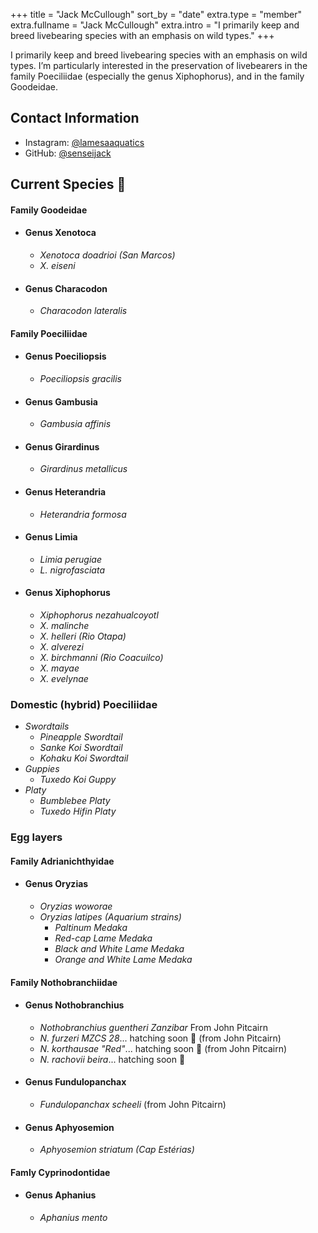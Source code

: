 +++
title = "Jack McCullough"
sort_by = "date"
extra.type = "member"
extra.fullname = "Jack McCullough"
extra.intro = "I primarily keep and breed livebearing species with an emphasis on wild types."
+++

I primarily keep and breed livebearing species with an emphasis on wild types. I’m particularly interested in the preservation of livebearers in the family Poeciliidae (especially the genus Xiphophorus), and in the family Goodeidae.

## Contact Information

- Instagram: [@lamesaaquatics](https://www.instagram.com/lamesaaquatics)
- GitHub: [@senseijack](https://github.com/senseijack)

## Current Species 🐠
#### Family Goodeidae
- #### Genus Xenotoca  
  - *Xenotoca doadrioi (San Marcos)*  
  - *X. eiseni*  
- #### Genus Characodon  
  - *Characodon lateralis*
#### Family Poeciliidae
- #### Genus Poeciliopsis
  - *Poeciliopsis gracilis*
- #### Genus Gambusia  
  - *Gambusia affinis*
- #### Genus Girardinus   
  - *Girardinus metallicus*  
- #### Genus Heterandria  
  - *Heterandria formosa*
- #### Genus Limia  
  - *Limia perugiae*  
  - *L. nigrofasciata*  
- #### Genus Xiphophorus
  - *Xiphophorus nezahualcoyotl*  
  - *X. malinche*  
  - *X. helleri (Rio Otapa)*  
  - *X. alverezi*  
  - *X. birchmanni (Rio Coacuilco)*
  - *X. mayae*
  - *X. evelynae*

### Domestic (hybrid) Poeciliidae
- *Swordtails*
  - *Pineapple Swordtail*  
  - *Sanke Koi Swordtail*
  - *Kohaku Koi Swordtail*
- *Guppies*
  - *Tuxedo Koi Guppy*
- *Platy*
  - *Bumblebee Platy*
  - *Tuxedo Hifin Platy*  
### Egg layers
#### Family Adrianichthyidae
- #### Genus Oryzias
  - *Oryzias woworae*
  - *Oryzias latipes (Aquarium strains)*
    - *Paltinum Medaka*
    - *Red-cap Lame Medaka*
    - *Black and White Lame Medaka*
    - *Orange and White Lame Medaka*
#### Family  Nothobranchiidae
- #### Genus Nothobranchius
  - *Nothobranchius guentheri Zanzibar* From John Pitcairn
  - *N. furzeri MZCS 28*... hatching soon 🤞 (from John Pitcairn)  
  - *N. korthausae "Red"*... hatching soon 🤞 (from John Pitcairn)   
  - *N. rachovii beira*... hatching soon 🤞
- #### Genus Fundulopanchax
  - *Fundulopanchax scheeli* (from John Pitcairn)
- #### Genus Aphyosemion 
  - *Aphyosemion striatum (Cap Estérias)*
#### Famly Cyprinodontidae 
- #### Genus Aphanius
  - *Aphanius mento* 

<!-- ## Past Species 🐟
#### Family Anablepidae
- #### Genus Jenynsia 
  - *Jenynsia onca* 
#### Family Zenarchopteridae 
- #### Genus Dermogenys
  - *Dermogenys pusilla (Aquarium strain)*  -->